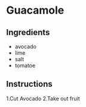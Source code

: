 # Guacamole 

## Ingredients

- avocado
- lime
- salt
- tomatoe

## Instructions

1.Cut Avocado
2.Take out fruit
